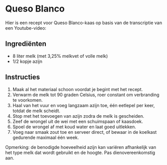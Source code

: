# Queso Blanco

Hier is een recept voor Queso Blanco-kaas op basis van de transcriptie van een Youtube-video:

## Ingrediënten
- 8 liter melk (met 3,25% melkvet of volle melk)
- 1/2 kopje azijn

## Instructies
1. Maak al het materiaal schoon voordat je begint met het recept.
2. Verwarm de melk tot 90 graden Celsius, roer constant om verbranding te voorkomen.
3. Haal van het vuur en voeg langzaam azijn toe, één eetlepel per keer, totdat de melk scheidt.
4. Stop met het toevoegen van azijn zodra de melk is gescheiden.
5. Zeef de wrongel uit de wei met een schuimspaan of kaasdoek.
6. Spoel de wrongel af met koud water en laat goed uitlekken.
7. Voeg naar smaak zout toe en serveer direct, of bewaar in de koelkast gedurende maximaal één week.

Opmerking: de benodigde hoeveelheid azijn kan variëren afhankelijk van het type melk dat wordt gebruikt en de hoogte. Pas dienovereenkomstig aan.
